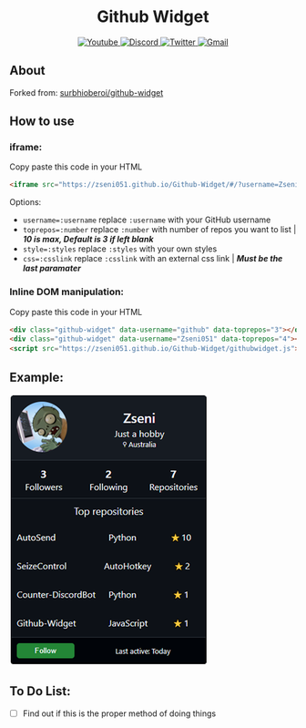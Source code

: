 <div>
  <h1 align="center">Github Widget</h1>
  <p align="center">
    <a href="https://www.youtube.com/channel/UCsIaU94p647veKr7sy12wmA" target="_blank">
      <img src="https://img.shields.io/badge/YouTube-FF0000?style=for-the-badge&logo=youtube&logoColor=white" alt="Youtube">
    </a>
    <a href="https://discord.gg/SXng95f" target="_blank">
      <img src="https://img.shields.io/badge/Discord-7289DA?style=for-the-badge&logo=discord&logoColor=white" alt="Discord">
    </a> 
    <a href="https://twitter.com/zseni10" target="_blank">
      <img src="https://img.shields.io/badge/Twitter-55ADEE?style=for-the-badge&logo=Twitter&logoColor=white" alt="Twitter">
    </a> 
    <a href = "mailto:orangejuice005511@gmail.com">
      <img src="https://img.shields.io/badge/-Gmail-%23333?style=for-the-badge&logo=gmail&logoColor=white" alt="Gmail">
    </a>
  </p>
</div>

## About

Forked from: [surbhioberoi/github-widget](https://github.com/surbhioberoi/github-widget)

## How to use

### iframe:

Copy paste this code in your HTML
```html
<iframe src="https://zseni051.github.io/Github-Widget/#/?username=Zseni051&toprepos=4" width="330" height="515" scrolling="no" allowtransparency="true" frameborder="0" sandbox="allow-popups allow-popups-to-escape-sandbox allow-same-origin allow-scripts"></iframe>
```
Options:
  - `username=:username` replace `:username` with your GitHub username
  - `toprepos=:number` replace `:number` with number of repos you want to list | ***10 is max, Default is 3 if left blank***
  - `style=:styles` replace `:styles` with your own styles
  - `css=:csslink` replace `:csslink` with an external css link | ***Must be the last paramater***

### Inline DOM manipulation:

Copy paste this code in your HTML
```html
<div class="github-widget" data-username="github" data-toprepos="3"></div>
<div class="github-widget" data-username="Zseni051" data-toprepos="4"></div>
<script src="https://zseni051.github.io/Github-Widget/githubwidget.js"></script>
```

## Example:
 [![Zseni051 Example](https://raw.githubusercontent.com/Zseni051/Github-Widget/main/Example1.png)](https://github.com/Zseni051)
 
 ## To Do List:
 - [ ] Find out if this is the proper method of doing things
 
 

